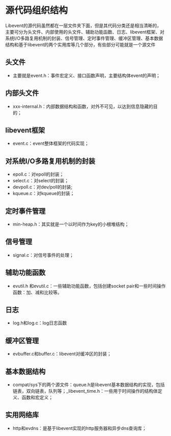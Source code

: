 # 源代码组织结构

Libevent的源代码虽然都在一层文件夹下面，但是其代码分类还是相当清晰的，主要可分为头文件、内部使用的头文件、辅助功能函数、日志、libevent框架、对系统I/O多路复用机制的封装、信号管理、定时事件管理、缓冲区管理、基本数据结构和基于libevent的两个实用库等几个部分，有些部分可能就是一个源文件

## 头文件
- 主要就是event.h：事件宏定义、接口函数声明，主要结构体event的声明；
## 内部头文件
- xxx-internal.h：内部数据结构和函数，对外不可见，以达到信息隐藏的目的；
## libevent框架
- event.c：event整体框架的代码实现；
## 对系统I/O多路复用机制的封装
- epoll.c：对epoll的封装；
- select.c：对select的封装；
- devpoll.c：对dev/poll的封装;
- kqueue.c：对kqueue的封装；
## 定时事件管理
- min-heap.h：其实就是一个以时间作为key的小根堆结构；
## 信号管理
- signal.c：对信号事件的处理；
## 辅助功能函数
- evutil.h 和evutil.c：一些辅助功能函数，包括创建socket pair和一些时间操作函数：加、减和比较等。
## 日志
- log.h和log.c：log日志函数
## 缓冲区管理
- evbuffer.c和buffer.c：libevent对缓冲区的封装；
## 基本数据结构
- compat/sys下的两个源文件：queue.h是libevent基本数据结构的实现，包括链表，双向链表，队列等；_libevent_time.h：一些用于时间操作的结构体定义、函数和宏定义；
## 实用网络库
- http和evdns：是基于libevent实现的http服务器和异步dns查询库；
